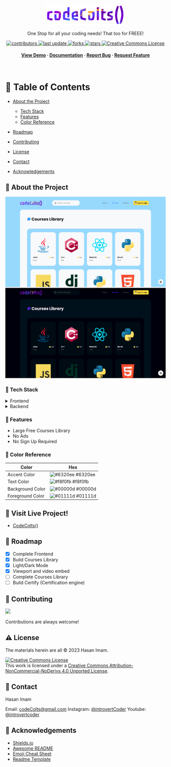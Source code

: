 
<div align="center">

  <img src="static/assets/images/logo.png" alt="logo" width="250" height="auto" />
  
  <p>
    One Stop for all your coding needs! 
    That too for FREEE!
  </p>

  
<!-- Badges -->
<p>
  <a href="https://github.com/codeintrovert/codeColts/graphs/contributors">
    <img src="https://img.shields.io/github/contributors/codeIntrovert/codeColts" alt="contributors" />
  </a>
  <a href="https://github.com/codeintrovert/codeColts/commits/main">
    <img src="https://img.shields.io/github/last-commit/codeIntrovert/codeColts" alt="last update" />
  </a>
  <a href="https://github.com/codeintrovert/codeColts/network/members">
    <img src="https://img.shields.io/github/forks/codeIntrovert/codeColts" alt="forks" />
  </a>
  <a href="https://github.com/codeintrovert/codeColts/stargazers">
    <img src="https://img.shields.io/github/stars/codeIntrovert/codeColts" alt="stars" />
  </a>
<a rel="license" href="http://creativecommons.org/licenses/by-nc-nd/4.0/"><img width="66" height="23.3" alt="Creative Commons License" style="border-width:0" src="https://i.creativecommons.org/l/by-nc-nd/4.0/88x31.png" /></a>
</p>
   
<h4>
    <a href="https://github.com/codeintrovert/codeColts/">View Demo</a>
  <span> · </span>
    <a href="https://github.com/codeintrovert/codeColts">Documentation</a>
  <span> · </span>
    <a href="https://github.com/codeintrovert/codeColtse/issues/">Report Bug</a>
  <span> · </span>
    <a href="https://github.com/codeintrovert/codeColts/issues/">Request Feature</a>
  </h4>
</div>

<br />

<!-- Table of Contents -->
# :notebook_with_decorative_cover: Table of Contents

- [About the Project](#star2-about-the-project)
  * [Tech Stack](#space_invader-tech-stack)
  * [Features](#dart-features)
  * [Color Reference](#art-color-reference)


- [Roadmap](#compass-roadmap)
- [Contributing](#wave-contributing)
- [License](#warning-license)
- [Contact](#handshake-contact)
- [Acknowledgements](#gem-acknowledgements)
  

<!-- About the Project -->
## :star2: About the Project

<div align="center"> 
  <img src="ScreenshotLight.png" alt="screenshot" />
  <img src="Screenshot.png" alt="screenshot" />
</div>


<!-- TechStack -->
### :space_invader: Tech Stack

<details>
  <summary>Frontend</summary>
  <ul>
    <li><a href="https://www.python.org">Python</a></li>
    <li><a href="https://www.jinja.org/">Jinja</a></li>
    <li><a href="https://Sass.org/">Sass</a></li>
    <li><a href="https://Bootstarp.com/">Bootstrap</a></li>
  </ul>
</details>

<details>
  <summary>Backend</summary>
  <ul>
    <li><a href="https://">Python</a></li>
    <li><a href="https://">Flask</a></li>
    <li><a href="https://">JavaScript</a></li>
  </ul>
</details>

<!-- Features -->
### :dart: Features

- Large Free Courses Library
- No Ads
- No Sign Up Required

<!-- Color Reference -->
### :art: Color Reference

| Color             | Hex                                                                |
| ----------------- | ------------------------------------------------------------------ |
| Accent Color | ![#6320ee](https://via.placeholder.com/10/6320ee?text=+) #6320ee |
| Text Color | ![#f8f0fb](https://via.placeholder.com/10/f8f0fb?text=+) #f8f0fb |
| Background Color | ![#00000d](https://via.placeholder.com/10/00000d?text=+) #00000d |
| Foreground Color | ![#01111d](https://via.placeholder.com/10/01111d?text=+) #01111d |


<!-- Usage -->
## :eyes: Visit Live Project!
<ul><li>
<a href="https://CodeColts.vercel.app/">CodeColts()</a>
</li></ul>

<!-- Roadmap -->
## :compass: Roadmap

* [x] Complete Frontend
* [x] Build Courses Library
* [x] Light/Dark Mode
* [x] Viewport and video embed
* [ ] Complete Courses Library
* [ ] Build Certify (Certification engine)

<!-- Contributing -->
## :wave: Contributing

<a href="https://github.com/codeintrovert/codeColts/graphs/contributors">
  <img src="https://contrib.rocks/image?repo=codeintrovert/codeColts" />
</a>


Contributions are always welcome!



<!-- License -->
## :warning: License

The materials herein are all &copy; 2023 Hasan Imam.

<a rel="license" href="http://creativecommons.org/licenses/by-nc-nd/4.0/"><img alt="Creative Commons License" style="border-width:0" src="https://i.creativecommons.org/l/by-nc-nd/4.0/88x31.png" /></a><br />This work is licensed under a <a rel="license" href="http://creativecommons.org/licenses/by-nc-nd/4.0/">Creative Commons Attribution-NonCommercial-NoDerivs 4.0 Unported License</a>.


<!-- Contact -->
## :handshake: Contact

Hasan Imam

Email: codeColts@gmail.com
Instagram: [@introvertCoder](https://instagram.com/introvertcoder)
Youtube: [@introvertcoder](https://www.youtube.com/introvertCoder)


<!-- Acknowledgments -->
## :gem: Acknowledgements

 - [Shields.io](https://shields.io/)
 - [Awesome README](https://github.com/matiassingers/awesome-readme)
 - [Emoji Cheat Sheet](https://github.com/ikatyang/emoji-cheat-sheet/blob/master/README.md#travel--places)
 - [Readme Template](https://github.com/othneildrew/Best-README-Template)
